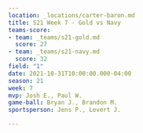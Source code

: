 ```yaml
---
location: _locations/carter-baron.md
title: S21 Week 7 - Gold vs Navy
teams-score:
- team: _teams/s21-gold.md
  score: 27
- team: _teams/s21-navy.md
  score: 32
field: "1"
date: 2021-10-31T10:00:00.000-04:00
season: 21
week: 7
mvp: Josh E., Paul W.
game-ball: Bryan J., Brandon M.
sportsperson: Jens P., Levert J.

---
```

